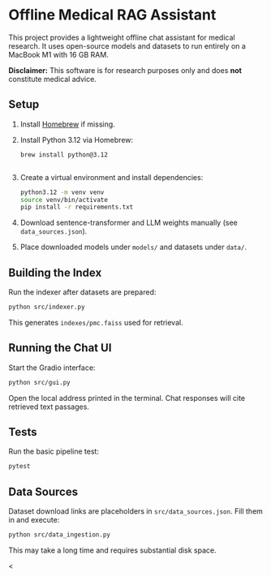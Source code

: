 # Offline Medical RAG Assistant




This project provides a lightweight offline chat assistant for medical research. It uses open-source models and datasets to run entirely on a MacBook M1 with 16 GB RAM.




**Disclaimer:** This software is for research purposes only and does **not** constitute medical advice.

## Setup
1. Install [Homebrew](https://brew.sh/) if missing.



2. Install Python 3.12 via Homebrew:
   ```bash
   brew install python@3.12



   ```
3. Create a virtual environment and install dependencies:
   ```bash
   python3.12 -m venv venv
   source venv/bin/activate
   pip install -r requirements.txt
   ```


4. Download sentence-transformer and LLM weights manually (see `data_sources.json`).
5. Place downloaded models under `models/` and datasets under `data/`.

## Building the Index
Run the indexer after datasets are prepared:
```bash
python src/indexer.py
```
This generates `indexes/pmc.faiss` used for retrieval.

## Running the Chat UI
Start the Gradio interface:
```bash
python src/gui.py
```
Open the local address printed in the terminal. Chat responses will cite retrieved text passages.

## Tests
Run the basic pipeline test:

```bash
pytest
```


## Data Sources
Dataset download links are placeholders in `src/data_sources.json`. Fill them in and execute:
```bash
python src/data_ingestion.py
```
This may take a long time and requires substantial disk space.



<




